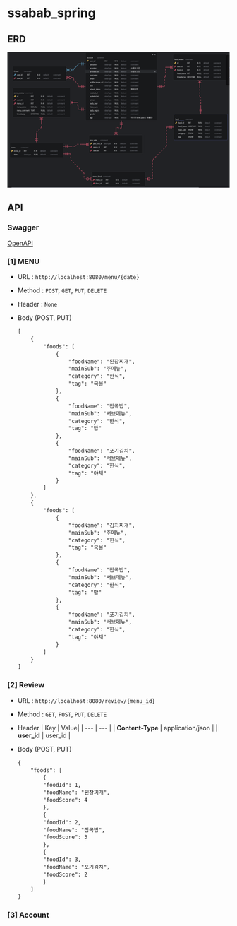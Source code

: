 # ssabab_spring


## ERD
![alt text](./images/image(2).png)

## API

### Swagger
[OpenAPI](http://localhost:8080/swagger-ui/index.html)


### [1] MENU

- URL : `http://localhost:8080/menu/{date}`
- Method : `POST`, `GET`, `PUT`, `DELETE`

- Header : `None`

- Body (POST, PUT)
    ```txt
    [
        {
            "foods": [
                {
                    "foodName": "된장찌개",
                    "mainSub": "주메뉴",
                    "category": "한식",
                    "tag": "국물"
                },
                {
                    "foodName": "잡곡밥",
                    "mainSub": "서브메뉴",
                    "category": "한식",
                    "tag": "밥"
                },
                {
                    "foodName": "포기김치",
                    "mainSub": "서브메뉴",
                    "category": "한식",
                    "tag": "야채"
                }
            ]
        },
        {
            "foods": [
                {
                    "foodName": "김치찌개",
                    "mainSub": "주메뉴",
                    "category": "한식",
                    "tag": "국물"
                },
                {
                    "foodName": "잡곡밥",
                    "mainSub": "서브메뉴",
                    "category": "한식",
                    "tag": "밥"
                },
                {
                    "foodName": "포기김치",
                    "mainSub": "서브메뉴",
                    "category": "한식",
                    "tag": "야채"
                }
            ]
        }
    ]
    ```


### [2] Review

- URL : `http://localhost:8080/review/{menu_id}`
- Method : `GET`, `POST`, `PUT`, `DELETE`
- Header
    | Key | Value|
    | --- | --- |
    | **Content-Type** | application/json |
    | **user_id** | user_id |

- Body (POST, PUT)

    ```txt
    {
        "foods": [
            {
            "foodId": 1,
            "foodName": "된장찌개",
            "foodScore": 4
            },
            {
            "foodId": 2,
            "foodName": "잡곡밥",
            "foodScore": 3
            },
            {
            "foodId": 3,
            "foodName": "포기김치",
            "foodScore": 2
            }
        ]
    }

    ```


### [3] Account
